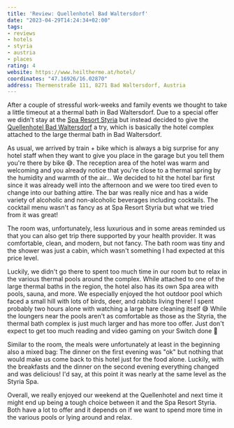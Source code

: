 ```yaml
---
title: 'Review: Quellenhotel Bad Waltersdorf'
date: "2023-04-29T14:24:34+02:00"
tags:
- reviews
- hotels
- styria
- austria
- places
rating: 4
website: https://www.heiltherme.at/hotel/
coordinates: "47.16926/16.02870"
address: Thermenstraße 111, 8271 Bad Waltersdorf, Austria
---
```


After a couple of stressful work-weeks and family events we thought to take a little timeout at a thermal bath in Bad Waltersdorf. Due to a special offer we didn't stay at the [Spa Resort Styria](https://www.sparesortstyria.com/) but instead decided to give the [Quellenhotel Bad Waltersdorf](https://www.heiltherme.at/hotel/) a try, which is basically the hotel complex attached to the large thermal bath in Bad Waltersdorf. 

As usual, we arrived by train + bike which is always a big surprise for any hotel staff when they want to give you place in the garage but you tell them you're there by bike 😅. The reception area of the hotel was warm and welcoming and you already notice that you're close to a thermal spring by the humidity and warmth of the air... We decided to hit the hotel bar first since it was already well into the afternoon and we were too tired even to change into our bathing attire. The bar was really nice and has a wide variety of alcoholic and non-alcoholic beverages including cocktails. The cocktail menu wasn't as fancy as at Spa Resort Styria but what we tried from it was great!

The room was, unfortunately, less luxurious and in some areas reminded us that you can also get trip there supported by your health provider. It was comfortable, clean, and modern, but not fancy. The bath room was tiny and the shower was just a cabin, which wasn't something I had expected at this price level.

Luckily, we didn't go there to spent too much time in our room but to relax in the various thermal pools around the complex. While attached to one of the large thermal baths in the region, the hotel also has its own Spa area with pools, sauna, and more. We especially enjoyed the hot outdoor pool which faced a small hill with lots of birds, deer, and rabbits living there! I spent probably two hours alone with watching a large hare cleaning itself 😅 While the loungers near the pools aren't as comfortable as those as the Styria, the thermal bath complex is just much larger and has more too offer. Just don't expect to get too much reading and video gaming on your Switch done 🤪

Similar to the room, the meals were unfortunately at least in the beginning also a mixed bag: The dinner on the first evening was "ok" but nothing that would make us come back to this hotel just for the food alone. Luckily, with the breakfasts and the dinner on the second evening everything changed and was delicious! I'd say, at this point it was nearly at the same level as the Styria Spa.

Overall, we really enjoyed our weekend at the Quellenhotel and next time it might end up being a tough choice between it and the Spa Resort Styria. Both have a lot to offer and it depends on if we want to spend more time in the various pools or lying around and relax.
